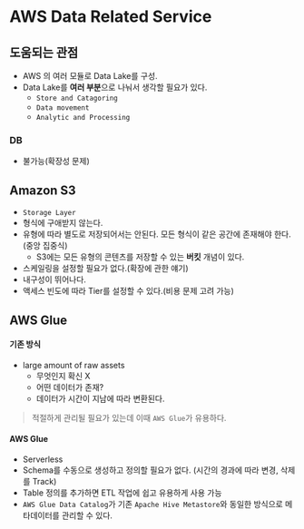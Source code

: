 # AWS Data Related Service

## 도움되는 관점
- AWS 의 여러 모듈로 Data Lake를 구성.
- Data Lake를 **여러 부분**으로 나눠서 생각할 필요가 있다.
  - `Store and Catagoring`
  - `Data movement`
  - `Analytic and Processing`

### DB
- 불가능(확장성 문제)

## Amazon S3 
- `Storage Layer`
- 형식에 구애받지 않는다.
- 유형에 따라 별도로 저장되어서는 안된다. 모든 형식이 같은 공간에 존재해야 한다.(중앙 집중식)
  - S3에는 모든 유형의 콘텐츠를 저장할 수 있는 **버킷** 개념이 있다.
- 스케일링을 설정할 필요가 없다.(확장에 관한 얘기)
- 내구성이 뛰어나다.
- 액세스 빈도에 따라 Tier를 설정할 수 있다.(비용 문제 고려 가능)

## AWS Glue

#### 기존 방식

- large amount of raw assets
  - 무엇인지 확신 X
  - 어떤 데이터가 존재?
  - 데이터가 시간이 지남에 따라 변환된다.
> 적절하게 관리될 필요가 있는데 이때 `AWS Glue`가 유용하다.

#### AWS Glue
- Serverless
- Schema를 수동으로 생성하고 정의할 필요가 없다. (시간의 경과에 따라 변경, 삭제를 Track)
- Table 정의를 추가하면 ETL 작업에 쉽고 유용하게 사용 가능
- `AWS Glue Data Catalog`가 기존 `Apache Hive Metastore`와 동일한 방식으로 메타데이터를 관리할 수 있다.

